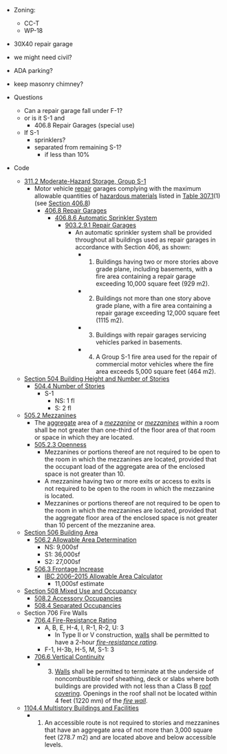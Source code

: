 - Zoning: 
	- CC-T
	- WP-18



- 30X40 repair garage

- we might need civil?
- ADA parking?
- keep masonry chimney?



- Questions
	- Can a repair garage fall under F-1? 
	- or is it S-1 and 
		- 406.8 Repair Garages (special use)
	- If S-1
		- sprinklers?
		- separated from remaining S-1?
			- if less than 10%


- Code
	- [311.2 Moderate-Hazard Storage, Group S-1](https://up.codes/viewer/wyoming/ibc-2015/chapter/3/use-and-occupancy-classification#311.2)
		- Motor vehicle [repair](https://up.codes/viewer/wyoming/ibc-2015/chapter/2/definitions#repair) garages complying with the maximum allowable quantities of [hazardous materials](https://up.codes/viewer/wyoming/ibc-2015/chapter/2/definitions#hazardous_materials) listed in [Table 307.1](https://up.codes/viewer/wyoming/ibc-2015/chapter/3/use-and-occupancy-classification#307.1)(1) (see [Section 406.8](https://up.codes/viewer/wyoming/ibc-2015/chapter/4/special-detailed-requirements-based-on-use-and-occupancy#406.8))
			- [406.8 Repair Garages](https://up.codes/viewer/wyoming/ibc-2015/chapter/4/special-detailed-requirements-based-on-use-and-occupancy#406.8)
				- [406.8.6 Automatic Sprinkler System](https://up.codes/viewer/wyoming/ibc-2015/chapter/4/special-detailed-requirements-based-on-use-and-occupancy#406.8)
					- [903.2.9.1 Repair Garages](https://up.codes/viewer/wyoming/ibc-2015/chapter/9/fire-protection-systems#903.2.9.1)
						- An automatic sprinkler system shall be provided throughout all buildings used as repair garages in accordance with Section 406, as shown: 
							- 1. Buildings having two or more stories above grade plane, including basements, with a fire area containing a repair garage exceeding 10,000 square feet (929 m2). 
							- 2. Buildings not more than one story above grade plane, with a fire area containing a repair garage exceeding 12,000 square feet (1115 m2).
							- 3. Buildings with repair garages servicing vehicles parked in basements.
							- 4. A Group S-1 fire area used for the repair of commercial motor vehicles where the fire area exceeds 5,000 square feet (464 m2).
	- [Section 504 Building Height and Number of Stories](https://up.codes/viewer/wyoming/ibc-2015/chapter/5/general-building-heights-and-areas#504)
		- [504.4 Number of Stories](https://up.codes/viewer/wyoming/ibc-2015/chapter/5/general-building-heights-and-areas#504)
			- S-1
				- NS: 1 fl
				- S: 2 fl
	- [505.2 Mezzanines](https://up.codes/viewer/wyoming/ibc-2015/chapter/5/general-building-heights-and-areas#505.2)
		- The [aggregate](https://up.codes/viewer/wyoming/ibc-2015/chapter/2/definitions#aggregate) area of a _[mezzanine](https://up.codes/viewer/wyoming/ibc-2015/chapter/2/definitions#mezzanine)_ or _[mezzanines](https://up.codes/viewer/wyoming/ibc-2015/chapter/2/definitions#mezzanine)_ within a room shall be not greater than one-third of the floor area of that room or space in which they are located.
		- [505.2.3 Openness](https://up.codes/viewer/wyoming/ibc-2015/chapter/5/general-building-heights-and-areas#505.2.3)
			- Mezzanines or portions thereof are not required to be open to the room in which the mezzanines are located, provided that the occupant load of the aggregate area of the enclosed space is not greater than 10.
			- A mezzanine having two or more exits or access to exits is not required to be open to the room in which the mezzanine is located. 
			- Mezzanines or portions thereof are not required to be open to the room in which the mezzanines are located, provided that the aggregate floor area of the enclosed space is not greater than 10 percent of the mezzanine area.
	- [Section 506 Building Area](https://up.codes/viewer/wyoming/ibc-2015/chapter/5/general-building-heights-and-areas#506)
		- [506.2 Allowable Area Determination](https://up.codes/viewer/wyoming/ibc-2015/chapter/5/general-building-heights-and-areas#506.2)
			- NS: 9,000sf
			- S1: 36,000sf
			- S2: 27,000sf
		- [506.3 Frontage Increase](https://up.codes/viewer/wyoming/ibc-2015/chapter/5/general-building-heights-and-areas#506.3)
			- [IBC 2006–2015 Allowable Area Calculator](https://courses.cit.cornell.edu/arch262/calculators/allowable-area/index.html)
				- 11,000sf estimate
	- [Section 508 Mixed Use and Occupancy](https://up.codes/viewer/wyoming/ibc-2015/chapter/5/general-building-heights-and-areas#508.1)
		- [508.2 Accessory Occupancies](https://up.codes/viewer/wyoming/ibc-2015/chapter/5/general-building-heights-and-areas#508.2)
		- [508.4 Separated Occupancies](https://up.codes/viewer/wyoming/ibc-2015/chapter/5/general-building-heights-and-areas#508.4)
	- Section 706 Fire Walls
		- [706.4 Fire-Resistance Rating](https://up.codes/viewer/wyoming/ibc-2015/chapter/7/fire-and-smoke-protection-features#706)
			- A, B, E, H-4, I, R-1, R-2, U:	3
				- In Type II or V construction, [walls](https://up.codes/viewer/wyoming/ibc-2015/chapter/2/definitions#wall) shall be permitted to have a 2-hour _[fire-resistance rating](https://up.codes/viewer/wyoming/ibc-2015/chapter/2/definitions#fire_resistance_rating)._
			- F-1, H-3b, H-5, M, S-1:	3
		- [706.6 Vertical Continuity](https://up.codes/viewer/wyoming/ibc-2015/chapter/7/fire-and-smoke-protection-features#706.6)
			- 3. [Walls](https://up.codes/viewer/wyoming/ibc-2015/chapter/2/definitions#wall) shall be permitted to terminate at the underside of noncombustible roof sheathing, deck or slabs where both buildings are provided with not less than a Class B [roof covering](https://up.codes/viewer/wyoming/ibc-2015/chapter/2/definitions#roof_covering). Openings in the roof shall not be located within 4 feet (1220 mm) of the _[fire wall](https://up.codes/viewer/wyoming/ibc-2015/chapter/2/definitions#fire_wall)_.
	- [1104.4 Multistory Buildings and Facilities](https://up.codes/viewer/wyoming/ibc-2015/chapter/11/accessibility#1104.4)
		- 1. An accessible route is not required to stories and mezzanines that have an aggregate area of not more than 3,000 square feet (278.7 m2) and are located above and below accessible levels.
<!--stackedit_data:
eyJoaXN0b3J5IjpbNDAzODgwOTcsODk1OTM1MDc3LDUxMjYxOD
kxMiw0OTExNTU2MjYsLTE0NzM3Mjk1MjAsLTE2MDczNjU4NDAs
MTY5ODQwNzI5MywtMTYyMjk2MjE3MiwxMTgzMzA4ODk0LDMxND
M5NzkyMCwtNTQyNzAwMDczLC0xNTUxNjk4NjIxLC01MjAxODI4
NzMsLTg2MDI3NDQ4MiwxNTc5OTE0NDIxXX0=
-->